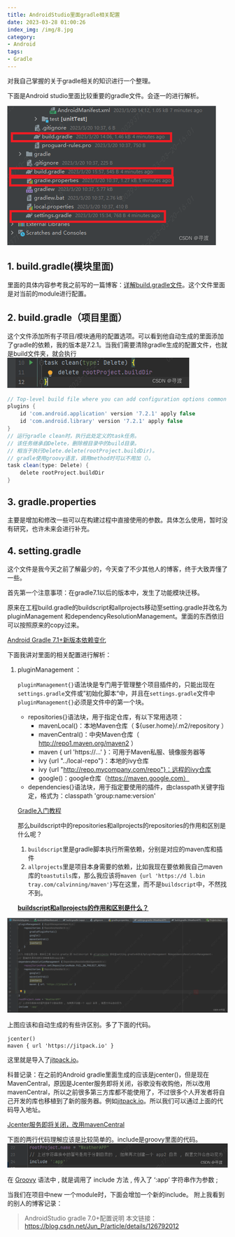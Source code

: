 ```yaml
---
title: AndroidStudio里面gradle相关配置
date: 2023-03-28 01:00:26
index_img: /img/8.jpg
category:
- Android
tags:
- Gradle
---
```


对我自己掌握的关于gradle相关的知识进行一个整理。

下面是Android studio里面比较重要的gradle文件。会逐一的进行解析。

![](AndroidStudio里面gradle相关配置/AndroidStudio里面gradle相关配置_1-16801876551372.jpg)


## 1. build.gradle(模块里面)

   里面的具体内容参考我之前写的一篇博客：[详解build.gradle文件](https://blog.csdn.net/qq_43867812/article/details/126850708)。这个文件里面是对当前的module进行配置。

## 2. build.gradle（项目里面）

   这个文件添加所有子项目/模块通用的配置选项。可以看到他自动生成的里面添加了gradle的依赖，我的版本是7.2.1。当我们需要清除gradle生成的配置文件，也就是build文件夹，就会执行![在这里插入图片描述](AndroidStudio里面gradle相关配置/e881b49610a0494d97cc290c6eb0da81.png)
   ```groovy
   // Top-level build file where you can add configuration options common to all sub-projects/modules.
   plugins {
       id 'com.android.application' version '7.2.1' apply false
       id 'com.android.library' version '7.2.1' apply false
   }
   // 运行gradle clean时，执行此处定义的task任务。
   // 该任务继承自Delete，删除根目录中的build目录。
   // 相当于执行Delete.delete(rootProject.buildDir)。
   // gradle使用groovy语言，调用method时可以不用加（）。
   task clean(type: Delete) {
       delete rootProject.buildDir
   }
   ```

## 3. gradle.properties

   主要是增加和修改一些可以在构建过程中直接使用的参数。具体怎么使用，暂时没有研究，也许未来会进行补充。

## 4. setting.gradle

   这个文件是我今天之前了解最少的，今天查了不少其他人的博客，终于大致弄懂了一些。

   首先第一个注意事项：在gradle7.1以后的版本中，发生了功能模块迁移。

   原来在工程build.gradle的buildscript和allprojects移动至setting.gradle并改名为pluginManagement 和dependencyResolutionManagement。里面的东西依旧可以按照原来的copy过来。

  [Android Gradle 7.1+新版本依赖变化](https://blog.csdn.net/sinat_38167329/article/details/123175556)

   下面我讲对里面的相关配置进行解析：

   1. pluginManagement ：

      `pluginManagement{}`语法块是专门用于管理整个项目插件的，只能出现在`settings.gradle`文件或”初始化脚本“中，并且在`settings.gradle`文件中`pluginManagement{}`必须是文件中的第一个块。

      

      - repositories{}语法块，用于指定仓库，有以下常用选项：
        - mavenLocal()：本地Maven仓库（ ${user.home}/.m2/repository ）
        - mavenCentral()：中央Maven仓库（ http://repo1.maven.org/maven2 ）
        - maven { url 'https://...' }：可用于Maven私服、镜像服务器等
        - ivy {url "../local-repo"}：本地的ivy仓库
        - ivy {url "http://repo.mycompany.com/repo"}：远程的ivy仓库
        - google()：google仓库（https://maven.google.com）
      - dependencies{}语法块，用于指定要使用的插件，由classpath关键字指定，格式为：classpath 'group:name:version'

      [Gradle入门教程](https://blog.csdn.net/LiMubai_CN/article/details/102790699)

      那么buildscript中的repositories和allprojects的repositories的作用和区别是什么呢？
      1. `buildscript`里是gradle脚本执行所需依赖，分别是对应的maven库和插件
      2. `allprojects`里是项目本身需要的依赖，比如我现在要依赖我自己maven库的`toastutils`库，那么我应该将`maven {url 'https://d l.bin tray.com/calvinning/maven'}`写在这里，而不是`buildscript`中，不然找不到。
      
      
        **[buildscript和allprojects的作用和区别是什么？](https://www.jianshu.com/p/ee57e4de78a3)**

![在这里插入图片描述](AndroidStudio里面gradle相关配置/b0daea2d7185444abe7de6dfe4a188a9.png)

 

上图应该和自动生成的有些许区别。多了下面的代码。

```
jcenter()
maven { url 'https://jitpack.io' }
```

这里就是导入了[jitpack.io](https://link.zhihu.com/?target=https%3A//jitpack.io/)。

科普记录：在之前的Android gradle里面生成的应该是jcenter()，但是现在MavenCentral，原因是Jcenter服务即将关闭，谷歌没有收购他，所以改用mavenCentral，所以之前很多第三方库都不能使用了，不过很多个人开发者将自己开发的库也移植到了新的服务器。例如[jitpack.io](https://link.zhihu.com/?target=https%3A//jitpack.io/)。所以我们可以通过上面的代码导入地址。

[Jcenter服务即将关闭，改用mavenCentral](https://zhuanlan.zhihu.com/p/363156372)

下面的两行代码理解应该是比较简单的。include是groovy里面的代码。
![在这里插入图片描述](AndroidStudio里面gradle相关配置/72dc8fd3d64a4d6a94b0f1f84fd7ece8.png)


在 [Groovy](https://so.csdn.net/so/search?q=Groovy&spm=1001.2101.3001.7020) 语法中 , 就是调用了 include 方法 , 传入了 ‘:app’ 字符串作为参数 ;

当我们在项目中new 一个module时，下面会增加一个新的include。
附上我看到的别人的博客记录：

> AndroidStudio gradle 7.0+配置说明
> 本文链接：https://blog.csdn.net/Jun_P/article/details/126792012
